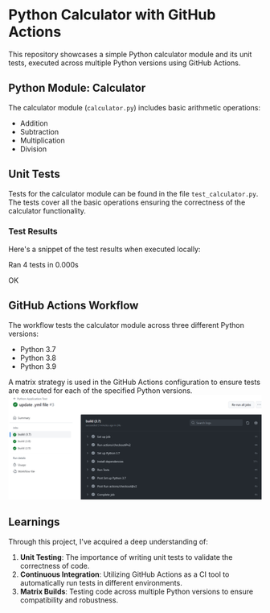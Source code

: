 # Python Calculator with GitHub Actions

This repository showcases a simple Python calculator module and its unit tests, executed across multiple Python versions using GitHub Actions.

## Python Module: Calculator

The calculator module (`calculator.py`) includes basic arithmetic operations:

- Addition
- Subtraction
- Multiplication
- Division

## Unit Tests

Tests for the calculator module can be found in the file `test_calculator.py`. The tests cover all the basic operations ensuring the correctness of the calculator functionality.

### Test Results

Here's a snippet of the test results when executed locally:

Ran 4 tests in 0.000s

OK

## GitHub Actions Workflow

The workflow tests the calculator module across three different Python versions:

- Python 3.7
- Python 3.8
- Python 3.9

A matrix strategy is used in the GitHub Actions configuration to ensure tests are executed for each of the specified Python versions.
![Alt text](images/action_result1.PNG)

## Learnings

Through this project, I've acquired a deep understanding of:

1. **Unit Testing**: The importance of writing unit tests to validate the correctness of code.
2. **Continuous Integration**: Utilizing GitHub Actions as a CI tool to automatically run tests in different environments.
3. **Matrix Builds**: Testing code across multiple Python versions to ensure compatibility and robustness.
